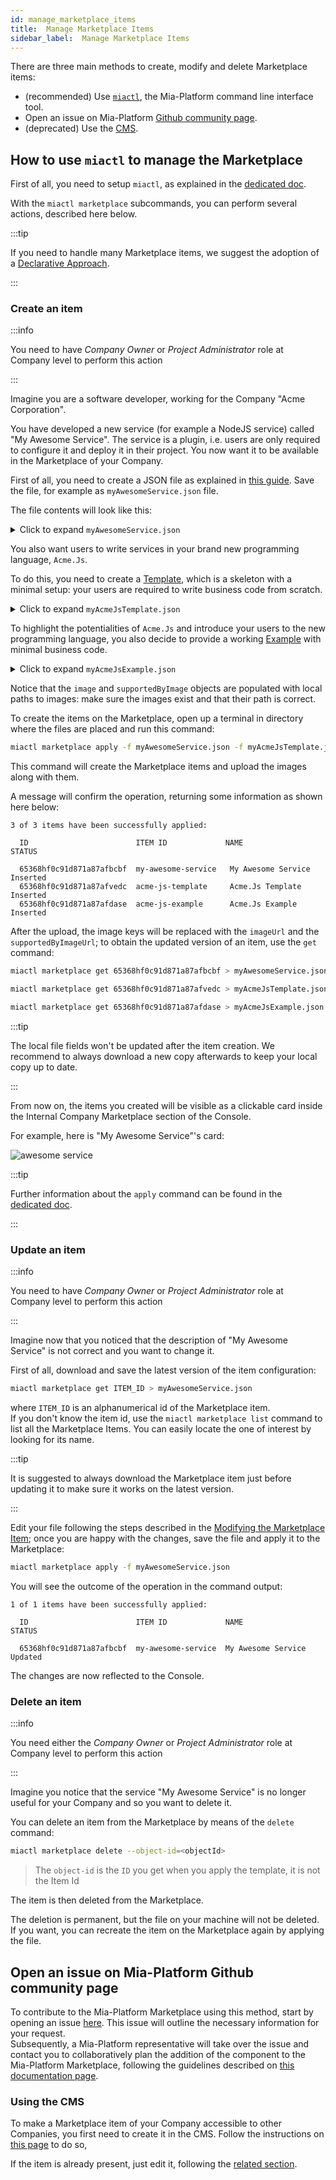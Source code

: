 ```yaml
---
id: manage_marketplace_items
title:  Manage Marketplace Items
sidebar_label:  Manage Marketplace Items
---
```


There are three main methods to create, modify and delete Marketplace items:

* (recommended) Use [`miactl`](/cli/miactl/10_overview.md), the Mia-Platform command line interface tool.
* Open an issue on Mia-Platform [Github community page](https://github.com/mia-platform/community).
* (deprecated) Use the [CMS](/microfrontend-composer/previous-tools/cms/guide_cms.md).

## How to use `miactl` to manage the Marketplace


First of all, you need to setup `miactl`, as explained in the [dedicated doc](/cli/miactl/20_setup.md).

With the `miactl marketplace` subcommands, you can perform several actions, described here below.

:::tip

If you need to handle many Marketplace items, we suggest the adoption of a [Declarative Approach](/marketplace/add_to_marketplace/declarative_marketplace.md).

:::

### Create an item 

:::info

You need to have *Company Owner* or *Project Administrator* role at Company level to perform this action

:::

Imagine you are a software developer, working for the Company "Acme Corporation".

You have developed a new service (for example a NodeJS service) 
called "My Awesome Service". The service is a plugin, i.e. users are only required to configure it and deploy it in their project.
You now want it to be available in the Marketplace of your Company.

First of all, you need to create a JSON file as explained in [this guide](/marketplace/add_to_marketplace/contributing_overview.md#how-to-configure-a-new-component).
Save the file, for example as `myAwesomeService.json` file.

The file contents will look like this:
<details>
<summary>Click to expand <code>myAwesomeService.json</code></summary>

```json
{
  "description": "My Awesome Service allows your project to do amazing stuff!",
  "documentation": {
    "type": "externalLink",
    "url": "https://docs.example.org/AwesomeService"
  },
  "image": {
    "localPath": "./awesomeService.png"
  },
  "name": "My Awesome Service",
  "itemId": "my-awesome-service",
  "repositoryUrl": "https://git.example.org/awesome-service",
  "resources": {
    "services": {
      "api-portal": {
        "componentId": "my-awesome-service",
        "containerPorts": [
          {
            "from": 80,
            "name": "http",
            "protocol": "TCP",
            "to": 8080
          }
        ],
        "defaultEnvironmentVariables": [
          {
            "name": "HTTP_PORT",
            "value": "8080",
            "valueType": "plain"
          }
        ],
        "defaultLogParser": "mia-nginx",
        "defaultProbes": {
          "liveness": {
            "path": "/index.html"
          },
          "readiness": {
            "path": "/index.html"
          }
        },
        "defaultResources": {
          "memoryLimits": {
            "max": "25Mi",
            "min": "5Mi"
          }
        },
        "description": "My Awesome Service allows your project to do amazing stuff!",
        "dockerImage": "docker.example.org/awesome-service:1.0",
        "name": "awesome-service",
        "repositoryUrl": "https://git.example.org/awesome-service",
        "type": "plugin"
      }
    }
  },
  "supportedBy": "Acme Corporation Inc.",
  "supportedByImage": {
    "localPath": "./acmeCorporation.png"
  },
  "tenantId": "acme-corporation",
  "type": "plugin"
}
```
</details>

You also want users to write services in your brand new programming language, `Acme.Js`.

To do this, you need to create a [Template](/marketplace/templates/mia_templates.md), which is a skeleton with a minimal setup: your users are required to write business code from scratch.

<details>
<summary>Click to expand <code>myAcmeJsTemplate.json</code></summary>

```json
{
  "categoryId": "acmejs",
  "description": "This template allows you to start setting up a service written in Acme.Js",
  "documentation": {
    "type": "markdown",
    "url": "https://raw.githubusercontent.com/acme-corporation/Acme-Js-template/master/README.md"
  },
  "image": {
    "localPath": "./acmeJsTemplate.png"
  },  
  "itemId": "acmejs-template",
  "name": "Acme.Js Template",
  "releaseStage": "",
  "resources": {
    "services": {
      "acmejs-template": {
        "archiveUrl": "https://github.com/acme-corporation/Acme-Js-template/archive/master.tar.gz",
        "containerPorts": [
          {
            "from": 80,
            "name": "http",
            "protocol": "TCP",
            "to": 8080
          }
        ],
        "defaultEnvironmentVariables": [
          {
            "name": "HTTP_PORT",
            "value": "8080",
            "valueType": "plain"
          }
        ],
        "defaultLogParser": "mia-nginx",
        "description": "This template allows you to start setting up a service written in Acme.Js",
        "name": "acmejs-template",
        "type": "template"
      }
    }
  },
  "supportedBy": "Acme Corporation Inc.",
  "supportedByImage": {
    "localPath": "./acmeCorporation.png"
  },
  "tenantId": "acme-corporation",
  "type": "example",
  "visibility": {
    "allTenants": false,
    "public": true
  }
}
```
</details>

To highlight the potentialities of `Acme.Js` and introduce your users to the new programming language, you also decide to provide a working [Example](/marketplace/examples/mia_examples.md) with minimal business code.

<details>
<summary>Click to expand <code>myAcmeJsExample.json</code></summary>

```json
{
  "categoryId": "acmejs",
  "description": "A simple Hello World example based on Acme Corporation Acme.Js Template.",
  "documentation": {
    "type": "markdown",
    "url": "https://raw.githubusercontent.com/acme-corporation/Acme-Js-example/master/README.md"
  },
  "image": {
    "localPath": "./acmeJsExample.png"
  },
  "itemId": "acme-js-example",
  "name": "TypeScript Hello World Example",
  "resources": {
    "services": {
      "acme-js-example": {
        "archiveUrl": "https://github.com/acme-corporation/Acme-Js-example/archive/master.tar.gz",
        "containerPorts": [
          {
            "from": 80,
            "name": "http",
            "protocol": "TCP",
            "to": 3000
          }
        ],
        "name": "acme-js-example",
        "type": "example"
      }
    }
  },
  "supportedBy": "Acme Corporation Inc.",
  "supportedByImage": {
    "localPath": "./acmeCorporation.png"
  },
  "tenantId": "mia-platform",
  "type": "example",
  "visibility": {
    "allTenants": false,
    "public": true
  }
}
```
</details>


Notice that the `image` and `supportedByImage` objects are populated with local paths to images: make sure the images exist and that their path is correct.

To create the items on the Marketplace, open up a terminal in directory where the files are placed and run this command:

```sh
miactl marketplace apply -f myAwesomeService.json -f myAcmeJsTemplate.json -f myAcmeJsExample.json
```

This command will create the Marketplace items and upload the images along with them.

A message will confirm the operation, returning some information as shown here below:
```
3 of 3 items have been successfully applied:

  ID                        ITEM ID             NAME                 STATUS   

  65368hf0c91d871a87afbcbf  my-awesome-service   My Awesome Service   Inserted  
  65368hf0c91d871a87afvedc  acme-js-template     Acme.Js Template     Inserted  
  65368hf0c91d871a87afdase  acme-js-example      Acme.Js Example      Inserted  
```

After the upload, the image keys will be replaced with the `imageUrl` and the `supportedByImageUrl`; to obtain the updated version of an item, use the `get` command:
```sh
miactl marketplace get 65368hf0c91d871a87afbcbf > myAwesomeService.json

miactl marketplace get 65368hf0c91d871a87afvedc > myAcmeJsTemplate.json

miactl marketplace get 65368hf0c91d871a87afdase > myAcmeJsExample.json
```

:::tip

The local file fields won't be updated after the item creation.
We recommend to always download a new copy afterwards to keep your local copy up to date.

:::

From now on, the items you created will be visible as a clickable card inside the Internal Company Marketplace section of the Console.

For example, here is "My Awesome Service"'s card:

![awesome service](img/awesome_service.png)

:::tip

Further information about the `apply` command can be found in the [dedicated doc](/cli/miactl/30_commands.md#apply).

:::

### Update an item

:::info

You need to have *Company Owner* or *Project Administrator* role at Company level to perform this action

:::

Imagine now that you noticed that the description of "My Awesome Service" is not correct and you want to change it.

First of all, download and save the latest version of the item configuration:

```sh
miactl marketplace get ITEM_ID > myAwesomeService.json
```
where `ITEM_ID` is an alphanumerical id of the Marketplace item.  
If you don't know the item id, use the `miactl marketplace list` command to list all the Marketplace Items. You can easily locate the one of interest by looking for its name.

:::tip

It is suggested to always download the Marketplace item just before updating it to make sure it works on the latest version.

:::

Edit your file following the steps described in the [Modifying the Marketplace Item](#enabling-the-visibility-to-all-companies); 
once you are happy with the changes, save the file and apply it to the Marketplace:

```sh
miactl marketplace apply -f myAwesomeService.json
```

You will see the outcome of the operation in the command output:
```
1 of 1 items have been successfully applied:

  ID                        ITEM ID             NAME                 STATUS   

  65368hf0c91d871a87afbcbf  my-awesome-service  My Awesome Service   Updated
```

The changes are now reflected to the Console.

### Delete an item

:::info

You need either the *Company Owner* or *Project Administrator* role at Company level to perform this action

:::

Imagine you notice that the service "My Awesome Service" is no longer useful for your Company and so you want to delete it.

You can delete an item from the Marketplace by means of the `delete` command:

```sh
miactl marketplace delete --object-id=<objectId>
```

> The `object-id` is the `ID` you get when you apply the template, it is not the Item Id 

The item is then deleted from the Marketplace. 

The deletion is permanent, but the file on your machine will not be deleted.
If you want, you can recreate the item on the Marketplace again by applying the file.

## Open an issue on Mia-Platform Github community page

To contribute to the Mia-Platform Marketplace using this method, start by opening an issue [here](https://github.com/mia-platform/community/issues/new?assignees=%40mia-platform%2Fsig-marketplace&labels=marketplace&projects=&template=marketplace-contribution.yaml&title=%5BNew+marketplace+item%5D%3A+). This issue will outline the necessary information for your request.  
Subsequently, a Mia-Platform representative will take over the issue and contact you to collaboratively plan the addition of the component to the Mia-Platform Marketplace, following the guidelines described on [this documentation page](/marketplace/add_to_marketplace/contributing_overview.md).

### Using the CMS

To make a Marketplace item of your Company accessible to other Companies, you first need to create it in the CMS. Follow the instructions on [this page](/marketplace/add_to_marketplace/contributing_overview.md#how-to-configure-a-new-component) to do so,

If the item is already present, just edit it, following the [related section](#enabling-the-visibility-to-all-companies).


